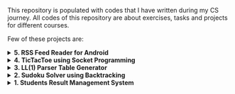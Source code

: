 This repository is populated with codes that I have written during my CS journey. All codes of this repository are about exercises, tasks and projects for different courses.

Few of these projects are:
<details>
  <summary><b>5. RSS Feed Reader for Android</b></summary>
</details>
<details>
  <summary><b>4. TicTacToe using Socket Programming</b></summary>
</details>
<details>
  <summary><b>3. LL(1) Parser Table Generator</b></summary>
</details>
<details>
  <summary><b>2. Sudoku Solver using Backtracking</b></summary>
</details>
<details>
  <summary><b>1. Students Result Management System</b></summary>
</details>
